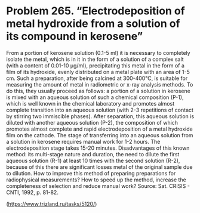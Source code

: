 # Problem 265. “Electrodeposition of metal hydroxide from a solution of its compound in kerosene”

From a portion of kerosene solution (0.1-5 ml) it is necessary to completely isolate the metal, which is in it in the form of a solution of a complex salt (with a content of 0.01-10 µg/ml), precipitating this metal in the form of a film of its hydroxide, evenly distributed on a metal plate with an area of ​​1-5 cm. Such a preparation, after being calcined at 300-400°C, is suitable for measuring the amount of metal in radiometric or x-ray analysis methods. To do this, they usually proceed as follows: a portion of a solution in kerosene is mixed with an aqueous solution of such a chemical composition (P-1), which is well known in the chemical laboratory and promotes almost complete transition into an aqueous solution (with 2-3 repetitions of contact by stirring two immiscible phases). After separation, this aqueous solution is diluted with another aqueous solution (P-2), the composition of which promotes almost complete and rapid electrodeposition of a metal hydroxide film on the cathode. The stage of transferring into an aqueous solution from a solution in kerosene requires manual work for 1-2 hours. The electrodeposition stage takes 15-20 minutes. Disadvantages of this known method: its multi-stage nature and duration, the need to dilute the first aqueous solution (R-1) at least 10 times with the second solution (R-2), because of this there are significant losses metal of the original sample due to dilution. How to improve this method of preparing preparations for radiophysical measurements? How to speed up the method, increase the completeness of selection and reduce manual work? Source: Sat. CRISIS - CNTI, 1992, p. 81-82.

(https://www.trizland.ru/tasks/5120/)